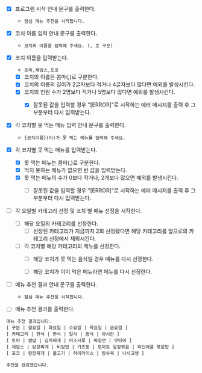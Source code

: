 - [x] 프로그램 시작 안내 문구를 출력한다.
    - `점심 메뉴 추천을 시작합니다.`


- [x] 코치 이름 입력 안내 문구를 출력한다.
    - `코치의 이름을 입력해 주세요. (, 로 구분)`


- [x] 코치 이름을 입력받는다.
    - `토미,제임스,포코`
    - [x] 코치의 이름은 콤마(,)로 구분한다.
    - [x] 코치의 이름의 길이가 2글자보다 적거나 4글자보다 많다면 예외를 발생시킨다.
    - [x] 코치의 인원 수가 2명보다 적거나 5명보다 많다면 예외를 발생시킨다.
        - [x] 잘못된 값을 입력할 경우 "[ERROR]"로 시작하는 에러 메시지를 출력 후 그 부분부터 다시 입력받는다.


- [x] 각 코치별 못 먹는 메뉴 입력 안내 문구를 출력한다.
    - `{코치이름}(이)가 못 먹는 메뉴를 입력해 주세요.`


- [x] 각 코치별 못 먹는 메뉴를 입력받는다.
    - [x] 못 먹는 메뉴는 콤마(,)로 구분한다.
    - [x] 먹지 못하는 메뉴가 없으면 빈 값을 입력받는다.
    - [x] 못 먹는 메뉴의 수가 0보다 작거나, 2개보다 많으면 예외를 발생시킨다.
        - [ ] 잘못된 값을 입력할 경우 "[ERROR]"로 시작하는 에러 메시지를 출력 후 그 부분부터 다시 입력받는다.


- [ ] 각 요일별 카테고리 선정 및 코치 별 메뉴 선정을 시작한다.
    - [ ] 해당 요일의 카테고리를 선정한다.
        - [ ] 선정된 카테고리가 지금까지 2회 선정됐다면 해당 카테고리를 앞으로의 카테고리 선정에서 제외시킨다.
    - [ ] 각 코치별 해당 카테고리의 메뉴를 선정한다.
        - [ ] 해당 코치가 못 먹는 음식일 경우 메뉴를 다시 선정한다.
        - [ ] 해당 코치가 이미 먹은 메뉴라면 메뉴를 다시 선정한다.


- [ ] 메뉴 추천 결과 안내 문구를 출력한다.
    - `점심 메뉴 추천을 시작합니다.`


- [ ] 메뉴 추천 결과를 출력한다.

```
메뉴 추천 결과입니다.
[ 구분 | 월요일 | 화요일 | 수요일 | 목요일 | 금요일 ]
[ 카테고리 | 한식 | 한식 | 일식 | 중식 | 아시안 ]
[ 토미 | 쌈밥 | 김치찌개 | 미소시루 | 짜장면 | 팟타이 ]
[ 제임스 | 된장찌개 | 비빔밥 | 가츠동 | 토마토 달걀볶음 | 파인애플 볶음밥 ]
[ 포코 | 된장찌개 | 불고기 | 하이라이스 | 탕수육 | 나시고렝 ]

추천을 완료했습니다.
```